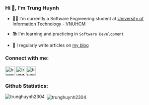 <!--
**trunghuynh2304/trunghuynh2304** is a ✨ _special_ ✨ repository because its `README.md` (this file) appears on your GitHub profile.

Here are some ideas to get you started:
I’m currently a Software Engineering student at University Of Information Technology
I'm a student at University of Information Technology - VNUHCM
- 🔭 I’m currently working on ...
- 🌱 I’m currently learning ...
- 👯 I’m looking to collaborate on ...
- 🤔 I’m looking for help with ...
- 💬 Ask me about ...
- 📫 How to reach me: ...
- 😄 Pronouns: ...
- ⚡ Fun fact: ...
-->

### Hi 👋, I'm Trung Huynh

- 👨‍🎓 I'm currently a Software Engineering student at [University of Information Technology - VNUHCM](https://en.uit.edu.vn/overview-vnuhcm-university-information-technology)

- 📚 I'm learning and practicing in `Software Development`

- 📝 I regularly write articles on [my blog](https://trunghuynh2304.github.io/)


<h3 align="left">Connect with me:</h3>
<p align="left">
<a href="https://fb.com/trunghuynh2304" target="blank"><img align="center" src="https://image.flaticon.com/icons/png/512/733/733549.png" alt="trunghuynh2304" height="30"/></a>
<a href="https://github.com/trunghuynh2304" target="blank"><img align="center" src="https://image.flaticon.com/icons/png/512/733/733553.png" alt="trunghuynh2304" height="30"/></a>
<a href="mailto:trunghuynh2304@gmail.com" target="blank"><img align="center" src="https://image.flaticon.com/icons/png/512/732/732200.png" alt="trunghuynh2304@gmail.com" height="30"/></a>
</p>

<h3 align="left">Github Statistics:</h3>

<p><img align="left" src="https://github-readme-stats.vercel.app/api/top-langs?username=trunghuynh2304&show_icons=true&locale=en&layout=compact" alt="trunghuynh2304" /></p>

<p>&nbsp;<img align="center" src="https://github-readme-stats.vercel.app/api?username=trunghuynh2304&show_icons=true&locale=en" alt="trunghuynh2304" /></p>
